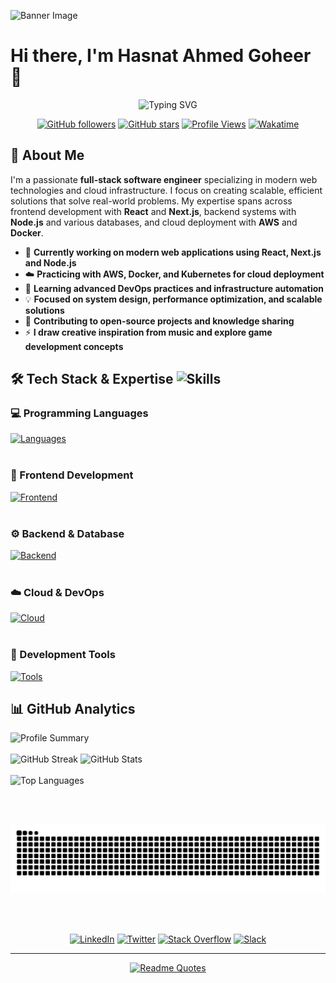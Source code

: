 ![Banner Image](https://repository-images.githubusercontent.com/588181932/e36ec678-7984-4cdd-8e4c-a3932772ff8e)
# Hi there, I'm Hasnat Ahmed Goheer 👋

<div align="center">
  
![Typing SVG](https://readme-typing-svg.herokuapp.com?font=Fira+Code&weight=600&size=28&duration=4000&pause=1000&color=58A6FF&center=true&vCenter=true&width=600&lines=Full+Stack+Developer;Software+Engineer;Tech+Enthusiast;Always+Learning+New+Things)

[![GitHub followers](https://img.shields.io/github/followers/Hasnat-Ahmed-Goheer?style=for-the-badge&logo=github&logoColor=white&labelColor=1f2937&color=3b82f6)](https://github.com/Hasnat-Ahmed-Goheer)
[![GitHub stars](https://img.shields.io/github/stars/Hasnat-Ahmed-Goheer?style=for-the-badge&logo=github&logoColor=white&labelColor=1f2937&color=f59e0b)](https://github.com/Hasnat-Ahmed-Goheer)
[![Profile Views](https://komarev.com/ghpvc/?username=Hasnat-Ahmed-Goheer&style=for-the-badge&color=0891b2)](https://github.com/Hasnat-Ahmed-Goheer)
[![Wakatime](https://wakatime.com/badge/user/66e499a9-0f38-4f1e-8710-ae5585ef0f44.svg?style=for-the-badge)](https://wakatime.com/@66e499a9-0f38-4f1e-8710-ae5585ef0f44)

</div>

## 🚀 About Me

I'm a passionate **full-stack software engineer** specializing in modern web technologies and cloud infrastructure. I focus on creating scalable, efficient solutions that solve real-world problems. My expertise spans across frontend development with **React** and **Next.js**, backend systems with **Node.js** and various databases, and cloud deployment with **AWS** and **Docker**.

- 🔭 **Currently working on modern web applications using React, Next.js and Node.js**
- ☁️ **Practicing with AWS, Docker, and Kubernetes for cloud deployment**
- 🌱 **Learning advanced DevOps practices and infrastructure automation**
- 💡 **Focused on system design, performance optimization, and scalable solutions**
- 🎯 **Contributing to open-source projects and knowledge sharing**
- ⚡ **I draw creative inspiration from music and explore game development concepts**

## 🛠️ Tech Stack & Expertise <img src="https://github.com/user-attachments/assets/f8be29be-bf39-4548-a88c-70dd205db02d" title="Skills" alt="Skills" width="40" height="40">

<div align="left">

### 💻 Programming Languages

[![Languages](https://skillicons.dev/icons?i=java,cpp,js,ts,python,rust,cs,bash,&theme=dark)](https://skillicons.dev)
<br><br>
### 🎨 Frontend Development
[![Frontend](https://skillicons.dev/icons?i=react,nextjs,redux,html,css,tailwind,bootstrap,materialui&theme=dark)](https://skillicons.dev)
<br><br>
### ⚙️ Backend & Database
[![Backend](https://skillicons.dev/icons?i=nodejs,mongodb,graphql,prisma,firebase,dotnet,django,express,mysql,postgresql,redis&theme=dark)](https://skillicons.dev)
<br><br>
### ☁️ Cloud & DevOps
[![Cloud](https://skillicons.dev/icons?i=aws,gcp,docker,kubernetes,terraform,jenkins,nginx,linux,ubuntu,debian&theme=dark)](https://skillicons.dev)
<br><br>
### 🔧 Development Tools
[![Tools](https://skillicons.dev/icons?i=vscode,github,figma,postman,idea,vim,notion&theme=dark)](https://skillicons.dev)

</div>

## 📊 GitHub Analytics

<div align="left">
  <div>
    <!-- Row 1 -->
    <img src="https://github-profile-summary-cards.vercel.app/api/cards/profile-details?username=Hasnat-Ahmed-Goheer&theme=radical" alt="Profile Summary" />
    <br><br>
    <img src="https://streak-stats.demolab.com?user=Hasnat-Ahmed-Goheer&theme=radical&hide_border=true&border_radius=12&card_width=400&stroke=8D6F15&fire=FF652F&exclude_days=Sun%2CSat" alt="GitHub Streak" /> 
    <img src="https://github-readme-stats.vercel.app/api?username=Hasnat-Ahmed-Goheer&card_width=400&show_icons=true&theme=radical&hide_border=true&border_radius=12" alt="GitHub Stats" />
    <br><br>
    <img src="https://github-readme-stats.vercel.app/api/top-langs/?username=Hasnat-Ahmed-Goheer&layout=compact&theme=radical&card_width=400&hide_border=true&border_radius=12" alt="Top Languages" />
    </div>
<!-- Row 2 -->
</div>

<br><br> 

<div align="center">
<picture>
  <source media="(prefers-color-scheme: dark)" srcset="https://raw.githubusercontent.com/Hasnat-Ahmed-Goheer/Hasnat-Ahmed-Goheer/output/github-snake-dark.svg">
  <source media="(prefers-color-scheme: light)" srcset="https://raw.githubusercontent.com/Hasnat-Ahmed-Goheer/Hasnat-Ahmed-Goheer/output/github-snake.svg">
  <img alt="GitHub contribution grid snake animation" src="https://raw.githubusercontent.com/Hasnat-Ahmed-Goheer/Hasnat-Ahmed-Goheer/output/github-snake.svg">
</picture>
</div>

<br><br>

<div align="center">

[![LinkedIn](https://img.shields.io/badge/LinkedIn-0A66C2?style=for-the-badge&logo=linkedin&logoColor=white)](https://linkedin.com/in/hasnat-ahmed-goheer/)
[![Twitter](https://img.shields.io/badge/Twitter-1DA1F2?style=for-the-badge&logo=twitter&logoColor=white)](https://twitter.com/Hasnat__AhmedG)
[![Stack Overflow](https://img.shields.io/badge/Stack_Overflow-FE7A16?style=for-the-badge&logo=stack-overflow&logoColor=white)](https://stackoverflow.com/users/21419836/hasnat-ahmed)
[![Slack](https://img.shields.io/badge/Slack-4A154B?style=for-the-badge&logo=slack&logoColor=white)](https://join.slack.com/t/hasnatsteam/shared_invite/zt-2947bdbyq-DBKPRhymZx~q169vk1uS6w)

</div>

---

<div align="center">

[![Readme Quotes](https://quotes-github-readme.vercel.app/api?type=horizontal&theme=radical)](https://github.com/piyushsuthar/github-readme-quotes)

</div>
